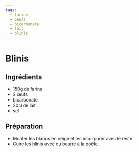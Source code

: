 ```yaml
---
tags: 
  - farine
  - oeufs
  - bicarbonate
  - lait
  - blinis
---
```


# Blinis

## Ingrédients

- 150g de farine
- 2 œufs
- bicarbonate
- 20cl de lait
- sel

## Préparation

- Monter les blancs en neige et les incorporer avec le reste.
- Cuire les blinis avec du beurre à la poêle.
